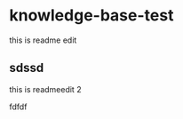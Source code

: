 # knowledge-base-test

this is readme edit


## sdssd

this is readmeedit 2


fdfdf
<!--stackedit_data:
eyJoaXN0b3J5IjpbODMzOTQ0MzUzLDE0ODQ4ODgyMTZdfQ==
-->